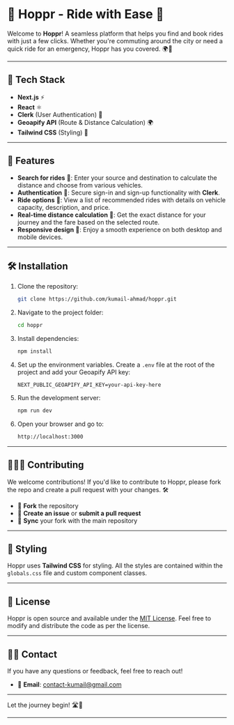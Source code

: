 # 🚗 **Hoppr - Ride with Ease** 🚗

Welcome to **Hoppr**! A seamless platform that helps you find and book rides with just a few clicks. Whether you're commuting around the city or need a quick ride for an emergency, Hoppr has you covered. 🌍💨

---

## 🔧 **Tech Stack**

- **Next.js** ⚡️
- **React** ⚛️
- **Clerk** (User Authentication) 🔑
- **Geoapify API** (Route & Distance Calculation) 🌍
- **Tailwind CSS** (Styling) 🎨

---

## 🚀 **Features**

- **Search for rides** 🚙: Enter your source and destination to calculate the distance and choose from various vehicles.
- **Authentication** 🔐: Secure sign-in and sign-up functionality with **Clerk**.
- **Ride options** 🚖: View a list of recommended rides with details on vehicle capacity, description, and price.
- **Real-time distance calculation** 📍: Get the exact distance for your journey and the fare based on the selected route.
- **Responsive design** 📱: Enjoy a smooth experience on both desktop and mobile devices.

---

## 🛠️ **Installation**

1. Clone the repository:
   ```bash
   git clone https://github.com/kumail-ahmad/hoppr.git
   ```
   
2. Navigate to the project folder:
   ```bash
   cd hoppr
   ```

3. Install dependencies:
   ```bash
   npm install
   ```

4. Set up the environment variables. Create a `.env` file at the root of the project and add your Geoapify API key:
   ```env
   NEXT_PUBLIC_GEOAPIFY_API_KEY=your-api-key-here
   ```

5. Run the development server:
   ```bash
   npm run dev
   ```

6. Open your browser and go to:
   ```bash
   http://localhost:3000
   ```

---

## 🧑‍🤝‍🧑 **Contributing**

We welcome contributions! If you'd like to contribute to Hoppr, please fork the repo and create a pull request with your changes. 🛠️

- 🌱 **Fork** the repository
- 💬 **Create an issue** or **submit a pull request**
- 🔄 **Sync** your fork with the main repository

---

## 🎨 **Styling**

Hoppr uses **Tailwind CSS** for styling. All the styles are contained within the `globals.css` file and custom component classes.

---

## 📜 **License**

Hoppr is open source and available under the [MIT License](LICENSE). Feel free to modify and distribute the code as per the license.

---

## 🙋‍♂️ **Contact**

If you have any questions or feedback, feel free to reach out!

- 📧 **Email**: contact-kumail@gmail.com

---

Let the journey begin! 🛣️🚗

--- 
